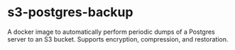# s3-postgres-backup
A docker image to automatically perform periodic dumps of a Postgres server to an S3 bucket. Supports encryption, compression, and restoration.
